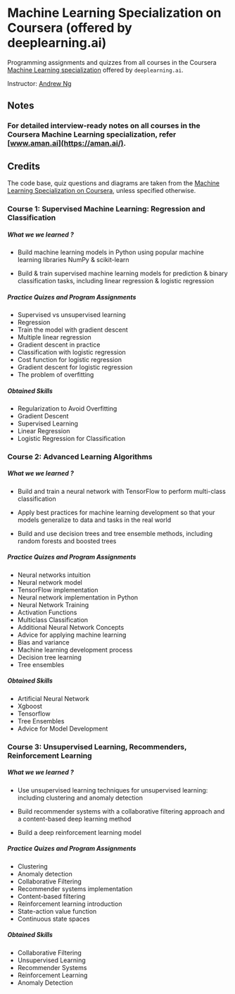 # Machine Learning Specialization on Coursera (offered by deeplearning.ai)

Programming assignments and quizzes from all courses in the Coursera [Machine Learning specialization](https://www.coursera.org/specializations/machine-learning) offered by `deeplearning.ai`.

Instructor: [Andrew Ng](http://www.andrewng.org/)

## Notes

### For detailed interview-ready notes on all courses in the Coursera Machine Learning specialization, refer [www.aman.ai](https://aman.ai/).

## Credits

The code base, quiz questions and diagrams are taken from the [Machine Learning Specialization on Coursera](https://www.coursera.org/specializations/machine-learning), unless specified otherwise.


### Course 1: Supervised Machine Learning: Regression and Classification

##### What we we learned ?
- Build machine learning models in Python using popular machine learning libraries NumPy & scikit-learn

- Build & train supervised machine learning models for prediction & binary classification tasks, including linear regression & logistic regression

##### Practice Quizes and Program Assignments
- Supervised vs unsupervised learning
- Regression
- Train the model with gradient descent
- Multiple linear regression
- Gradient descent in practice
- Classification with logistic regression
- Cost function for logistic regression
- Gradient descent for logistic regression
- The problem of overfitting

##### Obtained Skills
- Regularization to Avoid Overfitting
- Gradient Descent
- Supervised Learning
- Linear Regression
- Logistic Regression for Classification

### Course 2: Advanced Learning Algorithms

##### What we we learned ?
- Build and train a neural network with TensorFlow to perform multi-class classification

- Apply best practices for machine learning development so that your models generalize to data and tasks in the real world

- Build and use decision trees and tree ensemble methods, including random forests and boosted trees

##### Practice Quizes and Program Assignments
- Neural networks intuition
- Neural network model
- TensorFlow implementation
- Neural network implementation in Python
- Neural Network Training
- Activation Functions
- Multiclass Classification
- Additional Neural Network Concepts
- Advice for applying machine learning
- Bias and variance
- Machine learning development process
- Decision tree learning
- Tree ensembles

##### Obtained Skills
- Artificial Neural Network
- Xgboost
- Tensorflow
- Tree Ensembles
- Advice for Model Development

### Course 3: Unsupervised Learning, Recommenders, Reinforcement Learning

##### What we we learned ?
- Use unsupervised learning techniques for unsupervised learning: including clustering and anomaly detection

- Build recommender systems with a collaborative filtering approach and a content-based deep learning method

- Build a deep reinforcement learning model

##### Practice Quizes and Program Assignments
- Clustering
- Anomaly detection
- Collaborative Filtering
- Recommender systems implementation
- Content-based filtering
- Reinforcement learning introduction
- State-action value function
- Continuous state spaces

##### Obtained Skills
- Collaborative Filtering
- Unsupervised Learning
- Recommender Systems
- Reinforcement Learning
- Anomaly Detection